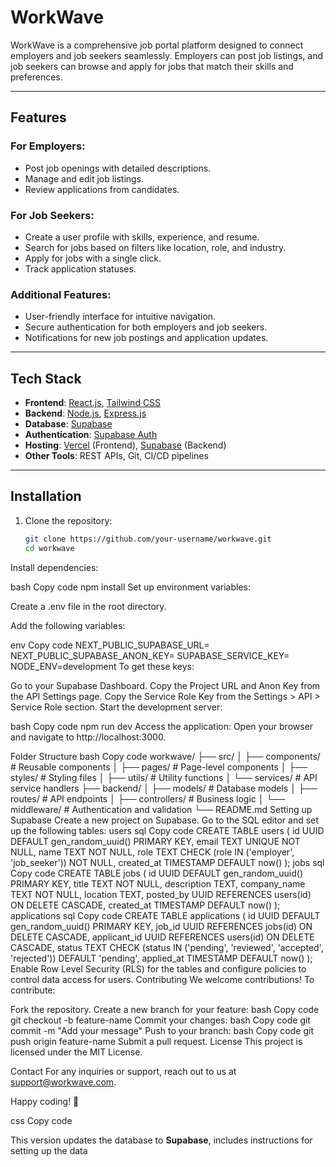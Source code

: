 # WorkWave

WorkWave is a comprehensive job portal platform designed to connect employers and job seekers seamlessly. Employers can post job listings, and job seekers can browse and apply for jobs that match their skills and preferences.

---

## Features

### For Employers:
- Post job openings with detailed descriptions.
- Manage and edit job listings.
- Review applications from candidates.

### For Job Seekers:
- Create a user profile with skills, experience, and resume.
- Search for jobs based on filters like location, role, and industry.
- Apply for jobs with a single click.
- Track application statuses.

### Additional Features:
- User-friendly interface for intuitive navigation.
- Secure authentication for both employers and job seekers.
- Notifications for new job postings and application updates.

---

## Tech Stack

- **Frontend**: [React.js](https://reactjs.org/), [Tailwind CSS](https://tailwindcss.com/)
- **Backend**: [Node.js](https://nodejs.org/), [Express.js](https://expressjs.com/)
- **Database**: [Supabase](https://supabase.com/)
- **Authentication**: [Supabase Auth](https://supabase.com/auth)
- **Hosting**: [Vercel](https://vercel.com/) (Frontend), [Supabase](https://supabase.com/) (Backend)
- **Other Tools**: REST APIs, Git, CI/CD pipelines

---

## Installation

1. Clone the repository:
   ```bash
   git clone https://github.com/your-username/workwave.git
   cd workwave
Install dependencies:

bash
Copy code
npm install
Set up environment variables:

Create a .env file in the root directory.

Add the following variables:

env
Copy code
NEXT_PUBLIC_SUPABASE_URL=<Your Supabase Project URL>
NEXT_PUBLIC_SUPABASE_ANON_KEY=<Your Supabase Public Anon Key>
SUPABASE_SERVICE_KEY=<Your Supabase Service Role Key>
NODE_ENV=development
To get these keys:

Go to your Supabase Dashboard.
Copy the Project URL and Anon Key from the API Settings page.
Copy the Service Role Key from the Settings > API > Service Role section.
Start the development server:

bash
Copy code
npm run dev
Access the application: Open your browser and navigate to http://localhost:3000.

Folder Structure
bash
Copy code
workwave/
├── src/
│   ├── components/     # Reusable components
│   ├── pages/          # Page-level components
│   ├── styles/         # Styling files
│   ├── utils/          # Utility functions
│   └── services/       # API service handlers
├── backend/
│   ├── models/         # Database models
│   ├── routes/         # API endpoints
│   ├── controllers/    # Business logic
│   └── middleware/     # Authentication and validation
└── README.md
Setting up Supabase
Create a new project on Supabase.
Go to the SQL editor and set up the following tables:
users
sql
Copy code
CREATE TABLE users (
  id UUID DEFAULT gen_random_uuid() PRIMARY KEY,
  email TEXT UNIQUE NOT NULL,
  name TEXT NOT NULL,
  role TEXT CHECK (role IN ('employer', 'job_seeker')) NOT NULL,
  created_at TIMESTAMP DEFAULT now()
);
jobs
sql
Copy code
CREATE TABLE jobs (
  id UUID DEFAULT gen_random_uuid() PRIMARY KEY,
  title TEXT NOT NULL,
  description TEXT,
  company_name TEXT NOT NULL,
  location TEXT,
  posted_by UUID REFERENCES users(id) ON DELETE CASCADE,
  created_at TIMESTAMP DEFAULT now()
);
applications
sql
Copy code
CREATE TABLE applications (
  id UUID DEFAULT gen_random_uuid() PRIMARY KEY,
  job_id UUID REFERENCES jobs(id) ON DELETE CASCADE,
  applicant_id UUID REFERENCES users(id) ON DELETE CASCADE,
  status TEXT CHECK (status IN ('pending', 'reviewed', 'accepted', 'rejected')) DEFAULT 'pending',
  applied_at TIMESTAMP DEFAULT now()
);
Enable Row Level Security (RLS) for the tables and configure policies to control data access for users.
Contributing
We welcome contributions! To contribute:

Fork the repository.
Create a new branch for your feature:
bash
Copy code
git checkout -b feature-name
Commit your changes:
bash
Copy code
git commit -m "Add your message"
Push to your branch:
bash
Copy code
git push origin feature-name
Submit a pull request.
License
This project is licensed under the MIT License.

Contact
For any inquiries or support, reach out to us at support@workwave.com.

Happy coding! 🚀

css
Copy code

This version updates the database to **Supabase**, includes instructions for setting up the data